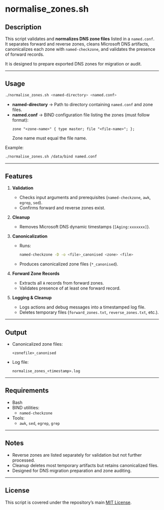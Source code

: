 # normalise_zones.sh

## Description
This script validates and **normalizes DNS zone files** listed in a `named.conf`.  
It separates forward and reverse zones, cleans Microsoft DNS artifacts, canonicalizes each zone with `named-checkzone`, and validates the presence of forward records.  

It is designed to prepare exported DNS zones for migration or audit.

---

## Usage
```bash
./normalise_zones.sh <named-directory> <named.conf>
```

- **named-directory** → Path to directory containing `named.conf` and zone files.  
- **named.conf** → BIND configuration file listing the zones (must follow format):
  ```
  zone "<zone-name>" { type master; file "<file-name>"; };
  ```
  Zone name must equal the file name.

Example:
```bash
./normalise_zones.sh /data/bind named.conf
```

---

## Features
1. **Validation**
   - Checks input arguments and prerequisites (`named-checkzone`, `awk`, `egrep`, `sed`).  
   - Confirms forward and reverse zones exist.

2. **Cleanup**
   - Removes Microsoft DNS dynamic timestamps (`[Aging:xxxxxxx]`).  

3. **Canonicalization**
   - Runs:
     ```bash
     named-checkzone -D -o <file>_canonised <zone> <file>
     ```
   - Produces canonicalized zone files (`*_canonised`).  

4. **Forward Zone Records**
   - Extracts all `A` records from forward zones.  
   - Validates presence of at least one forward record.  

5. **Logging & Cleanup**
   - Logs actions and debug messages into a timestamped log file.  
   - Deletes temporary files (`forward_zones.txt`, `reverse_zones.txt`, etc.).  

---

## Output
- Canonicalized zone files:  
  ```
  <zonefile>_canonised
  ```
- Log file:  
  ```
  normalise_zones_<timestamp>.log
  ```

---

## Requirements
- Bash  
- BIND utilities:
  - `named-checkzone`  
- Tools:
  - `awk`, `sed`, `egrep`, `grep`  

---

## Notes
- Reverse zones are listed separately for validation but not further processed.  
- Cleanup deletes most temporary artifacts but retains canonicalized files.  
- Designed for DNS migration preparation and zone auditing.  

---

## License
This script is covered under the repository’s main [MIT License](../LICENSE).

